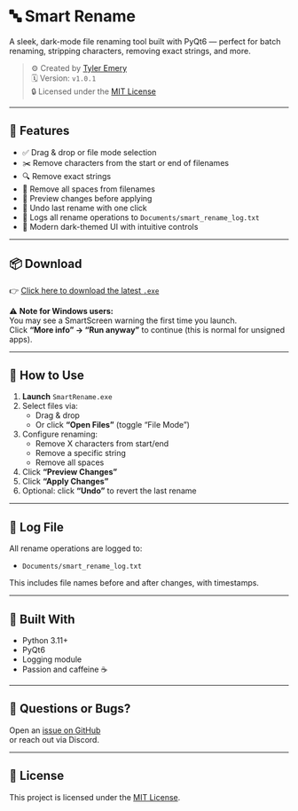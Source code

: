 # 🔤 Smart Rename

A sleek, dark-mode file renaming tool built with PyQt6 — perfect for batch renaming, stripping characters, removing exact strings, and more.

> ⚙️ Created by [Tyler Emery](https://github.com/LegendsCraftt)  
> 🗓️ Version: `v1.0.1`  
> 🔒 Licensed under the [MIT License](LICENSE)

---

## 🧰 Features

- ✅ Drag & drop or file mode selection
- ✂️ Remove characters from the start or end of filenames
- 🔍 Remove exact strings
- 🧼 Remove all spaces from filenames
- 🔄 Preview changes before applying
- 🧻 Undo last rename with one click
- 🧾 Logs all rename operations to `Documents/smart_rename_log.txt`
- 🖤 Modern dark-themed UI with intuitive controls

---

## 📦 Download

👉 [Click here to download the latest `.exe`](https://github.com/LegendsCraftt/SmartRename/releases/latest)

⚠️ **Note for Windows users:**  
You may see a SmartScreen warning the first time you launch.  
Click **“More info” → “Run anyway”** to continue (this is normal for unsigned apps).

---

## 🚀 How to Use

1. **Launch** `SmartRename.exe`
2. Select files via:
   - Drag & drop  
   - Or click **“Open Files”** (toggle “File Mode”)
3. Configure renaming:
   - Remove X characters from start/end
   - Remove a specific string
   - Remove all spaces
4. Click **“Preview Changes”**
5. Click **“Apply Changes”**
6. Optional: click **“Undo”** to revert the last rename

---

## 📁 Log File

All rename operations are logged to:
- `Documents/smart_rename_log.txt`



This includes file names before and after changes, with timestamps.

---

## 🧪 Built With

- Python 3.11+
- PyQt6
- Logging module
- Passion and caffeine ☕

---

## 💬 Questions or Bugs?

Open an [issue on GitHub](https://github.com/LegendsCraftt/SmartRename/issues)  
or reach out via Discord.

---

## 📜 License

This project is licensed under the [MIT License](LICENSE).
